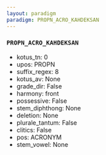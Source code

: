 ```yaml
---
layout: paradigm
paradigm: PROPN_ACRO_KAHDEKSAN
---
```

### ` PROPN_ACRO_KAHDEKSAN `


* kotus_tn: 0
* upos: PROPN
* suffix_regex: 8
* kotus_av: None
* grade_dir: False
* harmony: front
* possessive: False
* stem_diphthong: None
* deletion: None
* plurale_tantum: False
* clitics: False
* pos: ACRONYM
* stem_vowel: None
